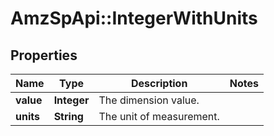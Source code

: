 # AmzSpApi::IntegerWithUnits

## Properties
Name | Type | Description | Notes
------------ | ------------- | ------------- | -------------
**value** | **Integer** | The dimension value. | 
**units** | **String** | The unit of measurement. | 

